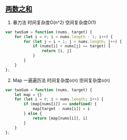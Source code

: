 ## [两数之和](https://leetcode-cn.com/problems/two-sum/)

1. 暴力法 时间复杂度O(n^2) 空间复杂度O(1)
```js
var twoSum = function (nums, target) {
    for (let i = 0; i < nums.length - 1; i++) {
        for (let j = i + 1; j < nums.length; j++) {
            if (nums[i] + nums[j] == target) {
                return [i, j]
            }
        }
    }
};
```

2. Map 一遍遍历法 时间复杂度o(n) 空间复杂度o(n)
```js
var twoSum = function (nums, target) {
    let map = {}
    for (let i = 0; i < nums.length; i++) {
        if (map[nums[i]] == undefined) {
            map[target - nums[i]] = i
        } else {
            return [map[nums[i]], i]
        }
    }
};
```